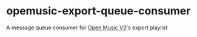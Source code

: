 # opemusic-export-queue-consumer

A message queue consumer for [Open Music V3](https://github.com/habibuoy/openmusic-backend-v3)'s export playlist
